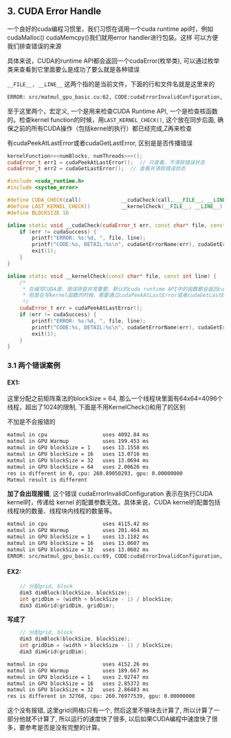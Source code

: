 ## 3. CUDA Error Handle

一个良好的cuda编程习惯里，我们习惯在调用一个cuda runtime api时，例如cudaMalloc() cudaMemcpy()我们就用error handler进行包装。这样
可以方便我们排查错误的来源

具体来说，CUDA的runtime API都会返回一个cudaError(枚举类), 可以通过枚举类来查看到它里面要么是成功了要么就是各种错误

```__FILE__, __LINE__``` 这两个指的是当前文件，下面的行和文件名就是这里来的
```bash
ERROR: src/matmul_gpu_basic.cu:62, CODE:cudaErrorInvalidConfiguration, DETAIL:invalid configuration argument
```

至于这里两个，宏定义, 一个是用来检查CUDA Runtime API, 一个是检查核函数的。检查kernel function的时候，用```LAST_KERNEL_CHECK()```, 这个放在同步后面, 确保之前的所有CUDA操作（包括kernel的执行）都已经完成,Z再来检查

有cudaPeekAtLastError或者cudaGetLastError, 区别是是否传播错误
```cpp
kernelFunction<<<numBlocks, numThreads>>>();
cudaError_t err1 = cudaPeekAtLastError();  // 只查看，不清除错误状态
cudaError_t err2 = cudaGetLastError();  // 查看并清除错误状态
```

```cpp
#include <cuda_runtime.h>
#include <system_error>

#define CUDA_CHECK(call)             __cudaCheck(call, __FILE__, __LINE__)
#define LAST_KERNEL_CHECK()          __kernelCheck(__FILE__, __LINE__)
#define BLOCKSIZE 16

inline static void __cudaCheck(cudaError_t err, const char* file, const int line) {
    if (err != cudaSuccess) {
        printf("ERROR: %s:%d, ", file, line);
        printf("CODE:%s, DETAIL:%s\n", cudaGetErrorName(err), cudaGetErrorString(err));
        exit(1);
    }
}

inline static void __kernelCheck(const char* file, const int line) {
    /* 
     * 在编写CUDA是，错误排查非常重要，默认的cuda runtime API中的函数都会返回cudaError_t类型的结果，
     * 但是在写kernel函数的时候，需要通过cudaPeekAtLastError或者cudaGetLastError来获取错误
     */
    cudaError_t err = cudaPeekAtLastError();
    if (err != cudaSuccess) {
        printf("ERROR: %s:%d, ", file, line);
        printf("CODE:%s, DETAIL:%s\n", cudaGetErrorName(err), cudaGetErrorString(err));
        exit(1);
    }
}
```



### 3.1 两个错误案例
#### EX1: 
这里分配之前矩阵乘法的blockSize = 64, 那么一个线程块里面有64x64=4096个线程，超出了1024的限制, 下面是不用KernelCheck()和用了的区别

不加是不会报错的
```bash
matmul in cpu                  uses 4092.84 ms
matmul in GPU Warmup           uses 199.453 ms
matmul in GPU blockSize = 1    uses 13.1558 ms
matmul in GPU blockSize = 16   uses 13.0716 ms
matmul in GPU blockSize = 32   uses 13.0694 ms
matmul in GPU blockSize = 64   uses 2.00626 ms
res is different in 0, cpu: 260.89050293, gpu: 0.00000000
Matmul result is different
```

**加了会出现报错**, 这个错误 cudaErrorInvalidConfiguration 表示在执行CUDA kernel时，传递给 kernel 的配置参数无效。具体来说，CUDA kernel的配置包括线程块的数量、线程块内线程的数量等。
```bash
matmul in cpu                  uses 4115.42 ms
matmul in GPU Warmup           uses 201.464 ms
matmul in GPU blockSize = 1    uses 13.1182 ms
matmul in GPU blockSize = 16   uses 13.0607 ms
matmul in GPU blockSize = 32   uses 13.0602 ms
ERROR: src/matmul_gpu_basic.cu:69, CODE:cudaErrorInvalidConfiguration, DETAIL:invalid configuration argument
```

#### EX2: 
```cpp
    // 分配grid, block
    dim3 dimBlock(blockSize, blockSize);
    int gridDim = (width + blockSize - 1) / blockSize;
    dim3 dimGrid(gridDim, gridDim);
```
**写成了**
```cpp
    // 分配grid, block
    dim3 dimBlock(blockSize, blockSize);
    int gridDim = (width + blockSize - 1) / blockSize;
    dim3 dimGrid(gridDim);
```

```bash
matmul in cpu                  uses 4152.26 ms
matmul in GPU Warmup           uses 189.667 ms
matmul in GPU blockSize = 1    uses 2.92747 ms
matmul in GPU blockSize = 16   uses 2.85372 ms
matmul in GPU blockSize = 32   uses 2.86483 ms
res is different in 32768, cpu: 260.76977539, gpu: 0.00000000
```

这个没有报错, 这里grid(网格)只有一个,  然后这里不够块去计算了, 所以计算了一部分他就不计算了, 所以运行的速度快了很多, 以后如果CUDA编程中速度快了很多，要参考是否是没有完整的计算。




